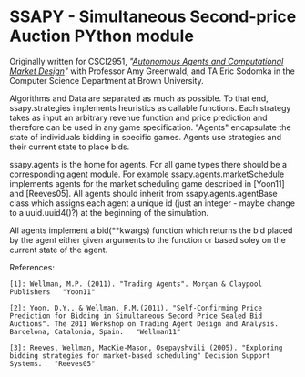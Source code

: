 SSAPY - Simultaneous Second-price Auction PYthon module
=======================================================

Originally written for CSCI2951, *"[Autonomous Agents and Computational Market Design](http://www.cs.brown.edu/courses/csci2951-c/)"*
with Professor Amy Greenwald, and TA Eric Sodomka in the Computer Science Department at Brown University.

Algorithms and Data are separated as much as possible. To that end, ssapy.strategies implements heuristics as callable functions.
Each strategy takes as input an arbitrary revenue function and price prediction and therefore can be used in any game specification.
"Agents" encapsulate the state of individuals bidding in specific games. Agents use strategies and their current state to place bids.

ssapy.agents is the home for agents. For all game types there should be a corresponding agent module. For example ssapy.agents.marketSchedule
implements agents for the market scheduling game described in [Yoon11] and [Reeves05]. All agents should inherit from ssapy.agents.agentBase class which assigns 
each agent a unique id (just an integer - maybe change to a uuid.uuid4()?) at the beginning of the simulation.

All agents implement a bid(**kwargs) function which returns the bid placed by the agent either given arguments to the function or based
soley on the current state of the agent.

References:

    [1]: Wellman, M.P. (2011). "Trading Agents". Morgan & Claypool Publishers   "Yoon11"

    [2]: Yoon, D.Y., & Wellman, P.M.(2011). "Self-Confirming Price Prediction for Bidding in Simultaneous Second Price Sealed Bid Auctions". The 2011 Workshop on Trading Agent Design and Analysis. Barcelona, Catalonia, Spain.   "Wellman11"

    [3]: Reeves, Wellman, MacKie-Mason, Osepayshvili (2005). "Exploring bidding strategies for market-based scheduling" Decision Support Systems.   "Reeves05"
